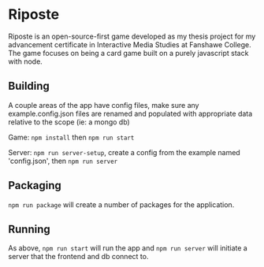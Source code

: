 # Riposte

Riposte is an open-source-first game developed as my thesis project for my advancement certificate in Interactive Media Studies at Fanshawe College. The game focuses on being a card game built on a purely javascript stack with node.

## Building

A couple areas of the app have config files, make sure any example.config.json files are renamed and populated with appropriate data relative to the scope (ie: a mongo db)

Game:
`npm install` then `npm run start`

Server:
`npm run server-setup`, create a config from the example named 'config.json', then `npm run server`

## Packaging

`npm run package` will create a number of packages for the application.

## Running

As above, `npm run start` will run the app and `npm run server` will initiate a server that the frontend and db connect to.
